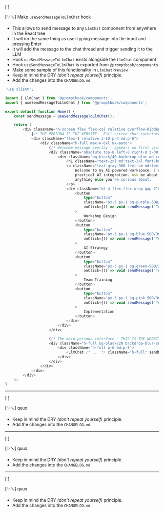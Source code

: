 [ ]

[✨🪛] Make `useSendMessageToLlmChat` hook

-   This allows to send message to any `LlmChat` component from anywhere in the React tree
-   It will do the same thing as user typing message into the input and pressing Enter
-   It will add the message to the chat thread and trigger sending it to the LLM
-   Hook `useSendMessageToLlmChat` exists alongside the `LlmChat` component
-   Hook `useSendMessageToLlmChat` is exported from `@promptbook/components`
-   Make some sample of this functionality in `LlmChatPreview`
-   Keep in mind the DRY _(don't repeat yourself)_ principle.
-   Add the changes into the `CHANGELOG.md`

```typescript
'use client';

import { LlmChat } from '@promptbook/components';
import { useSendMessageToLlmChat } from '@promptbook/components';

export default function Home() {
    const sendMessage = useSendMessageToLlmChat();

    return (
        <div className="h-screen flex flex-col relative overflow-hidden bg-gradient-to-br from-slate-900 via-purple-900 to-slate-900">
            {/* THE PERSONA IS THE WEBSITE - Full-screen chat interface */}
            <div className="flex-1 relative z-10 p-4 md:p-6">
                <div className="h-full max-w-6xl mx-auto">
                    {/* Welcome message overlay - appears on first visit */}
                    <div className="absolute top-8 left-8 right-8 z-30 pointer-events-none">
                        <div className="bg-black/40 backdrop-blur-md rounded-2xl p-6 border border-white/10 max-w-2xl mx-auto">
                            <h1 className="text-2xl md:text-3xl font-bold text-white mb-3">Hi! I'm Pavol 👋</h1>
                            <p className="text-gray-300 text-sm md:text-base leading-relaxed">
                                Welcome to my AI-powered workspace. I'm here to help transform your business with
                                practical AI integration. Ask me about workshops, pricing, implementation strategies, or
                                anything else you're curious about.
                            </p>
                            <div className="mt-4 flex flex-wrap gap-2">
                                <button
                                    type="button"
                                    className="px-3 py-1 bg-purple-500/30 text-purple-200 rounded-full text-xs cursor-pointer"
                                    onClick={() => void sendMessage('Tell me about your workshops!')}
                                >
                                    Workshop Design
                                </button>
                                <button
                                    type="button"
                                    className="px-3 py-1 bg-blue-500/30 text-blue-200 rounded-full text-xs"
                                    onClick={() => void sendMessage('Tell me about your AI strategy!')}
                                >
                                    AI Strategy
                                </button>
                                <button
                                    type="button"
                                    className="px-3 py-1 bg-green-500/30 text-green-200 rounded-full text-xs"
                                    onClick={() => void sendMessage('Tell me about your team training!')}
                                >
                                    Team Training
                                </button>
                                <button
                                    type="button"
                                    className="px-3 py-1 bg-pink-500/30 text-pink-200 rounded-full text-xs"
                                    onClick={() => void sendMessage('Tell me about your implementation process!')}
                                >
                                    Implementation
                                </button>
                            </div>
                        </div>
                    </div>

                    {/* The main persona interface - THIS IS THE WEBSITE */}
                    <div className="h-full bg-black/20 backdrop-blur-sm rounded-3xl border border-white/10 shadow-2xl overflow-hidden">
                        <div className="h-full p-6 md:p-8">
                            <LlmChat /* ... */ className="h-full" sendMessage={sendMessage} />
                        </div>
                    </div>
                </div>
            </div>
        </div>
    );
}
```

---

[ ]

[✨🪛] quux

-   Keep in mind the DRY _(don't repeat yourself)_ principle.
-   Add the changes into the `CHANGELOG.md`

---

[ ]

[✨🪛] quux

-   Keep in mind the DRY _(don't repeat yourself)_ principle.
-   Add the changes into the `CHANGELOG.md`

---

[ ]

[✨🪛] quux

-   Keep in mind the DRY _(don't repeat yourself)_ principle.
-   Add the changes into the `CHANGELOG.md`
